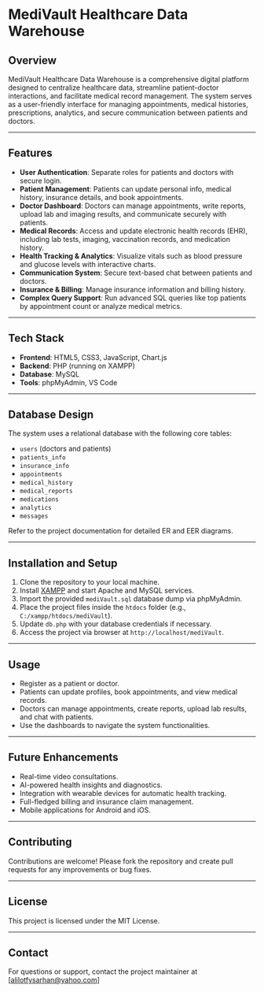 # MediVault Healthcare Data Warehouse

## Overview

MediVault Healthcare Data Warehouse is a comprehensive digital platform designed to centralize healthcare data, streamline patient-doctor interactions, and facilitate medical record management. The system serves as a user-friendly interface for managing appointments, medical histories, prescriptions, analytics, and secure communication between patients and doctors.

---

## Features

- **User Authentication**: Separate roles for patients and doctors with secure login.
- **Patient Management**: Patients can update personal info, medical history, insurance details, and book appointments.
- **Doctor Dashboard**: Doctors can manage appointments, write reports, upload lab and imaging results, and communicate securely with patients.
- **Medical Records**: Access and update electronic health records (EHR), including lab tests, imaging, vaccination records, and medication history.
- **Health Tracking & Analytics**: Visualize vitals such as blood pressure and glucose levels with interactive charts.
- **Communication System**: Secure text-based chat between patients and doctors.
- **Insurance & Billing**: Manage insurance information and billing history.
- **Complex Query Support**: Run advanced SQL queries like top patients by appointment count or analyze medical metrics.

---

## Tech Stack

- **Frontend**: HTML5, CSS3, JavaScript, Chart.js
- **Backend**: PHP (running on XAMPP)
- **Database**: MySQL
- **Tools**: phpMyAdmin, VS Code

---

## Database Design

The system uses a relational database with the following core tables:

- `users` (doctors and patients)
- `patients_info`
- `insurance_info`
- `appointments`
- `medical_history`
- `medical_reports`
- `medications`
- `analytics`
- `messages`

Refer to the project documentation for detailed ER and EER diagrams.

---

## Installation and Setup

1. Clone the repository to your local machine.
2. Install [XAMPP](https://www.apachefriends.org/index.html) and start Apache and MySQL services.
3. Import the provided `mediVault.sql` database dump via phpMyAdmin.
4. Place the project files inside the `htdocs` folder (e.g., `C:/xampp/htdocs/mediVault`).
5. Update `db.php` with your database credentials if necessary.
6. Access the project via browser at `http://localhost/mediVault`.

---

## Usage

- Register as a patient or doctor.
- Patients can update profiles, book appointments, and view medical records.
- Doctors can manage appointments, create reports, upload lab results, and chat with patients.
- Use the dashboards to navigate the system functionalities.

---

## Future Enhancements

- Real-time video consultations.
- AI-powered health insights and diagnostics.
- Integration with wearable devices for automatic health tracking.
- Full-fledged billing and insurance claim management.
- Mobile applications for Android and iOS.

---

## Contributing

Contributions are welcome! Please fork the repository and create pull requests for any improvements or bug fixes.

---

## License

This project is licensed under the MIT License.

---

## Contact

For questions or support, contact the project maintainer at [alilotfysarhan@yahoo.com]
